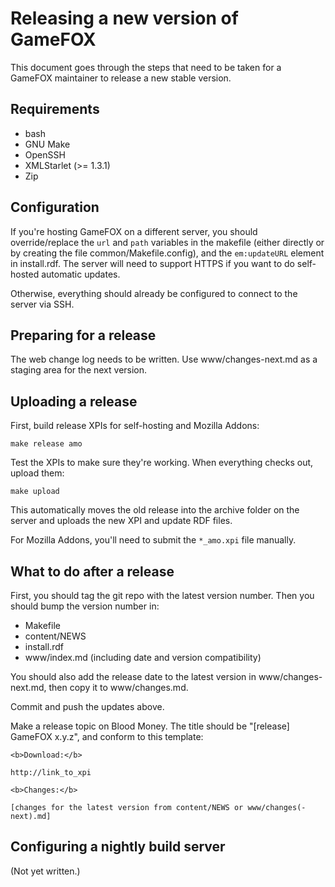 Releasing a new version of GameFOX
==================================

This document goes through the steps that need to be taken for a GameFOX
maintainer to release a new stable version.

Requirements
------------

* bash
* GNU Make
* OpenSSH
* XMLStarlet (>= 1.3.1)
* Zip

Configuration
-------------

If you're hosting GameFOX on a different server, you should override/replace
the `url` and `path` variables in the makefile (either directly or by creating
the file common/Makefile.config), and the `em:updateURL` element in
install.rdf. The server will need to support HTTPS if you want to do
self-hosted automatic updates.

Otherwise, everything should already be configured to connect to the server via
SSH.

Preparing for a release
-----------------------

The web change log needs to be written. Use www/changes-next.md as a staging
area for the next version.

Uploading a release
-------------------

First, build release XPIs for self-hosting and Mozilla Addons:

    make release amo

Test the XPIs to make sure they're working. When everything checks out, upload
them:

    make upload

This automatically moves the old release into the archive folder on the server
and uploads the new XPI and update RDF files.

For Mozilla Addons, you'll need to submit the `*_amo.xpi` file manually.

What to do after a release
--------------------------

First, you should tag the git repo with the latest version number. Then you
should bump the version number in:

* Makefile
* content/NEWS
* install.rdf
* www/index.md (including date and version compatibility)

You should also add the release date to the latest version in
www/changes-next.md, then copy it to www/changes.md.

Commit and push the updates above.

Make a release topic on Blood Money. The title should be "[release] GameFOX
x.y.z", and conform to this template:

    <b>Download:</b>

    http://link_to_xpi

    <b>Changes:</b>

    [changes for the latest version from content/NEWS or www/changes(-next).md]

Configuring a nightly build server
----------------------------------

(Not yet written.)
